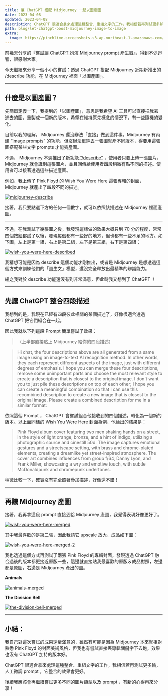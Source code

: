 ```yaml
---
title: 讓 ChatGPT 搭配 Midjourney 一起以圖產圖
date: 2023-04-08
updated: 2023-04-08
description: ChatGPT 很適合拿來處理這種整合、重組文字的工作，我相信若再測試更多輪，人工微調 prompt ，它整合的效果會更好。
path: blog/let-chatgpt-boost-midjourney-image-to-image
extra:
  image: https://pinchlime-screenshots.s3.ap-northeast-1.amazonaws.com/animals-merged_ipmegk.webp
---
```


前幾天分享的『[嘗試讓 ChatGPT 扮演 Midjourney prompt 產生器](@/archive/let-chatgpt-act-as-a-midjourney-prompt-generator.md)』，得到不少迴響，很感謝大家。

今天繼續來分享一個小小的嘗試：透過 ChatGPT 搭配 Midjourney 近期新推出的 /describe 功能，在 Midjourney 裡面「以圖產圖」。

<!-- more -->

---

## 什麼是以圖產圖？

先簡單定義一下，我提到的「以圖產圖」，意思是我希望 AI 工具可以直接把我丟進去的圖，重製成一個新的版本，希望在維持原先概念的情況下，有一些隨機的變化。

目前以我的理解， Midjourney 還沒辦法「直接」做到這件事。Midjourney 有內建 “[image prompts](https://docs.midjourney.com/docs/image-prompts)” 的功能，但沒辦法單純丟一張圖就產不同版本，得要用這張圖搭配某些文字 prompts 才能夠產圖。

不過， Midjourney 本週推出了[新功能 “/describe”](https://twitter.com/midjourney/status/1643053450501169157) ，使用者只要上傳一張圖片，Midjourney 就會識別這張圖片，並且回傳給使用者四段稍微有點不同的描述。使用者可以接著透過這些描述產圖。

例如，我上傳了 Pink Floyd 的 Wish You Were Here 這張專輯的封面， Midjourney 就產出了四段不同的描述。

<a href="https://pinchlime-screenshots.s3.ap-northeast-1.amazonaws.com/midjourney-describe_cPiMn2.webp" data-fancybox data-caption="midjourney-describe">
  <img src="https://pinchlime-screenshots.s3.ap-northeast-1.amazonaws.com/midjourney-describe_cPiMn2.webp" loading="lazy" alt="midjourney-describe" align="center" />
</a>
<br>

接著，我只要點選下方的任何一個數字，就可以依照該描述在 Midjourney 裡面產圖。

---

不過，在我測試了幾張圖之後，我發現這樣做的效果大概只到 70 分的程度，常常四個按鈕都試了以後，發現每個都有一些好的地方，但也都有一些不足的地方。如下圖，左上是第一組，右上是第二組，左下是第三組，右下是第四組：

<a href="https://pinchlime-screenshots.s3.ap-northeast-1.amazonaws.com/wish-you-were-here-described_a2fW7q.webp" data-fancybox data-caption="wish-you-were-here-described">
  <img src="https://pinchlime-screenshots.s3.ap-northeast-1.amazonaws.com/wish-you-were-here-described_a2fW7q.webp" loading="lazy" alt="wish-you-were-here-described" align="center" />
</a>
<br>

我猜想可能是因為 describe 這個功能才剛推出，或者是 Midjourney 是想透過這個方式來訓練他們的「圖生文」模型，還沒完全釋放出最精準的辨識能力。

總之我對於 describe 功能還沒有到非常滿意，但此時我又想到了 ChatGPT ！

---

## 先讓 ChatGPT 整合四段描述

我想到的是，我現在已經有四段彼此相關的某個描述了，好像很適合透過 ChatGPT 把它們組合在一起。

因此我就以下列這段 Prompt 簡單嘗試了效果：

>（上半部直接貼上 Midjourney 給你的四段描述）

> Hi chat, the four descriptions above are all generated from a same image using an image-to-text AI recognition method. In other words, they each represent different aspects of the image, just with different degrees of emphasis. I hope you can merge these four descriptions, remove some unimportant parts and choose the most relevant style to create a description that is closest to the original image. I don't want you to just pile these descriptions on top of each other; I hope you can create a meaningful combination so that I can use this recombined description to create a new image that is closest to the original image. Please create a combined description for me in a similar format:


依照這個 Prompt ， ChatGPT 會嘗試組合他接收到的四個描述，轉化為一個新的版本。以上面同樣的 Wish You Were Here 封面為例，他給出的結果是：

> Pink Floyd album cover featuring two men shaking hands on a street, in the style of light orange, bronze, and a hint of indigo, utilizing a photographic source and cinestill 50d. The image captures emotional gestures and a streetscape setting, with brass and chrome-plated elements, creating a dreamlike yet street-inspired atmosphere. The cover art combines influences from group f/64, Danny Lyon, and Frank Miller, showcasing a wry and emotive touch, with subtle McDonaldpunk and chromepunk undertones.

稍微比較一下，確實沒有完全照著疊加描述，好像還不錯！

---

## 再讓 Midjourney 產圖

接著，我再拿這段 prompt 直接丟給 Midjourney 產圖，我覺得表現好像更好了。


<a href="https://pinchlime-screenshots.s3.ap-northeast-1.amazonaws.com/wish-you-were-here-merged_TadvUO.webp" data-fancybox data-caption="wish-you-were-here-merged">
  <img src="https://pinchlime-screenshots.s3.ap-northeast-1.amazonaws.com/wish-you-were-here-merged_TadvUO.webp" loading="lazy" alt="wish-you-were-here-merged" align="center" />
</a>
<br>

其中我最喜歡的是第二張，因此我請它 upscale 放大，成品如下圖：

<a href="https://pinchlime-screenshots.s3.ap-northeast-1.amazonaws.com/PJ_Wu_Pink_Floyd_album_cover_featuring_two_men_shaking_hands_on_414bad5a-0522-412e-a673-e11a8df9804b_YgHhwa.webp" data-fancybox data-caption="wish-you-were-here-merged-2">
  <img src="https://pinchlime-screenshots.s3.ap-northeast-1.amazonaws.com/PJ_Wu_Pink_Floyd_album_cover_featuring_two_men_shaking_hands_on_414bad5a-0522-412e-a673-e11a8df9804b_YgHhwa.webp" loading="lazy" alt="wish-you-were-here-merged-2" align="center" />
</a>
<br>

我也透過這個方式再測試了兩張 Pink Floyd 的專輯封面，發現透過 ChatGPT 融合過後的版本都更接近原版一些，這邊就直接貼我最喜歡的原版＆成品對照，左邊都是原圖，右邊是 Midjourney 產出的圖。

**Animals**

<a href="https://pinchlime-screenshots.s3.ap-northeast-1.amazonaws.com/animals-merged_ipmegk.webp" data-fancybox data-caption="animals-merged">
  <img src="https://pinchlime-screenshots.s3.ap-northeast-1.amazonaws.com/animals-merged_ipmegk.webp" loading="lazy" alt="animals-merged" align="center" />
</a>
<br>

**The Division Bell**

<a href="https://pinchlime-screenshots.s3.ap-northeast-1.amazonaws.com/the-division-bell-merged_eMU3bu.webp" data-fancybox data-caption="the-division-bell-merged">
  <img src="https://pinchlime-screenshots.s3.ap-northeast-1.amazonaws.com/the-division-bell-merged_eMU3bu.webp" loading="lazy" alt="the-division-bell-merged" align="center" />
</a>
<br>

---

## 小結：

我自己對這次嘗試的成果還蠻滿意的，雖然有可能是因為 Midjourney 本來就相對熟悉 Pink Floyd 的封面美術風格，但我也有嘗試直接丟專輯關鍵字下去跑，效果也沒有 ChatGPT 加持的版本好。

ChatGPT 很適合拿來處理這種整合、重組文字的工作，我相信若再測試更多輪，人工微調 prompt ，它整合的效果會更好。

後續我應該會再繼續嘗試更多不同的圖片類型以及 prompt ，有新的心得再來分享！